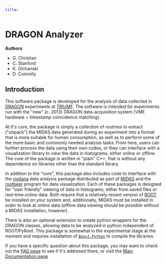 ```yaml
---
title:
---
```


# __DRAGON Analyzer__

__Authors__
- G. Christian
- C. Stanford
- K. Olchanski
- D. Connolly

## __Introduction__

This software package is developed for the analysis of data collected in [DRAGON](http://dragon.triumf.ca) experiments at [TRIUMF](http://www.triumf.ca). The software is intended for experiments run with the "new" (c. 2013) DRAGON data-acquisition system (VME hardware + timestamp coincidence matching).

At it's core, the package is simply a collection of routines to extract ("unpack") the MIDAS data generated during an experiment into a format that is more suitable for human consumption, as well as to perform some of the more basic and commonly needed analysis tasks. From here, users can further process the data using their own codes, or they can interface with a visualization library to view the data in histograms, either online or offline. The core of the package is written in "plain" C++, that is without any dependence on libraries other than the standard library.

In addition to the "core", this package also includes code to interface with the [rootana](https://bitbucket.org/tmidas/rootana) data analysis package distributed as part of [MIDAS](https://midas.triumf.ca) and the [rootbeer](http://trshare.triumf.ca/~gchristian/rootbeer/doc/html/index.html) program for data visualization. Each of these packages is designed for "user friendly" viewing of data in histograms, either from saved files or real-time online data. Both require that a relatively recent version of [ROOT](https://root.cern.ch) be installed on your system and, additionally, MIDAS must be installed in order to look at online data (offline data viewing should be possible without a MIDAS installation, however).

There is also an optional extension to create python wrappers for the DRAGON classes, allowing data to be analyzed in python independent of ROOT/PyRoot. This package is somewhat in the experimental stage at the moment and requires installation of [`Boost.Python`](http://www.boost.org/doc/libs/1_66_0/libs/python/doc/html/index.html) to compile the libraries.

If you have a specific question about this package, you may want to check out the [FAQ page](/analyzer/docs/html/analyzer/html/faq.html) to see if it's addresed there, or visit the [Main Documentation page](/analyzer/docs/html/analyzer/html/index.html)
